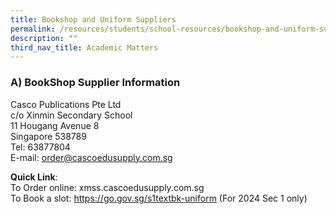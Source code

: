 ```yaml
---
title: Bookshop and Uniform Suppliers
permalink: /resources/students/school-resources/bookshop-and-uniform-suppliers/
description: ""
third_nav_title: Academic Matters
---
```

### A) BookShop Supplier Information  

Casco Publications Pte Ltd<br>
c/o Xinmin Secondary School<br>
11 Hougang Avenue 8<br>
Singapore 538789<br>
Tel: 63877804<br>
E-mail: order@cascoedusupply.com.sg<br>


**Quick Link**:<br>
To Order online:	xmss.cascoedusupply.com.sg<br>
To Book a slot:		https://go.gov.sg/s1textbk-uniform 	(For 2024 Sec 1 only)

 